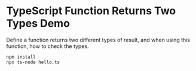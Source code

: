 TypeScript Function Returns Two Types Demo
==========================================

Define a function returns two different types of result, and when using this function, how to check the types.

```
npm install
npx ts-node hello.ts
```
